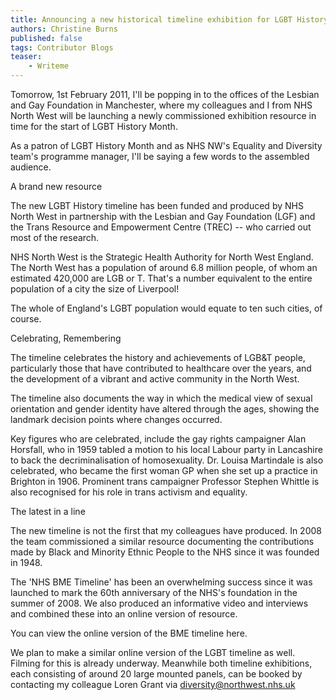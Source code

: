 ```yaml
---
title: Announcing a new historical timeline exhibition for LGBT History Month and beyond
authors: Christine Burns
published: false
tags: Contributor Blogs
teaser: 
    - Writeme
---
```


Tomorrow, 1st February 2011, I'll be popping in to the offices of the Lesbian and Gay Foundation in Manchester, where my colleagues and I from NHS North West will be launching a newly commissioned exhibition resource in time for the start of LGBT History Month.

As a patron of LGBT History Month and as NHS NW's Equality and Diversity team's programme manager, I'll be saying a few words to the assembled audience.

A brand new resource

The new LGBT History timeline has been funded and produced by NHS North West in partnership with the Lesbian and Gay Foundation (LGF) and the Trans Resource and Empowerment Centre (TREC) -- who carried out most of the research.

NHS North West is the Strategic Health Authority for North West England. The North West has a population of around 6.8 million people, of whom an estimated 420,000 are LGB or T. That's a number equivalent to the entire population of a city the size of Liverpool!

The whole of England's LGBT population would equate to ten such cities, of course.

Celebrating, Remembering

The timeline celebrates the history and achievements of LGB&T people, particularly those that have contributed to healthcare over the years, and the development of a vibrant and active community in the North West.

The timeline also documents the way in which the medical view of sexual orientation and gender identity have altered through the ages, showing the landmark decision points where changes occurred.

Key figures who are celebrated, include the gay rights campaigner Alan Horsfall, who in 1959 tabled a motion to his local Labour party in Lancashire to back the decriminalisation of homosexuality. Dr. Louisa Martindale is also celebrated, who became the first woman GP when she set up a practice in Brighton in 1906. Prominent trans campaigner Professor Stephen Whittle is also recognised for his role in trans activism and equality.

The latest in a line

The new timeline is not the first that my colleagues have produced. In 2008 the team commissioned a similar resource documenting the contributions made by Black and Minority Ethnic People to the NHS since it was founded in 1948.

The 'NHS BME Timeline' has been an overwhelming success since it was launched to mark the 60th anniversary of the NHS's foundation in the summer of 2008. We also produced an informative video and interviews and combined these into an online version of resource.

You can view the online version of the BME timeline here.

We plan to make a similar online version of the LGBT timeline as well. Filming for this is already underway. Meanwhile both timeline exhibitions, each consisting of around 20 large mounted panels, can be booked by contacting my colleague Loren Grant via diversity@northwest.nhs.uk